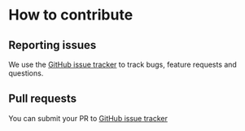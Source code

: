 # How to contribute #

## Reporting issues ##

We use the [GitHub issue tracker](https://github.com/sky-uk/core-video-team-exoplayer/issues)
to track bugs, feature requests and questions.

## Pull requests ##

You can submit your PR to [GitHub issue tracker](https://github.com/sky-uk/core-video-team-exoplayer/pulls)
